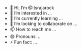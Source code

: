 - 👋 Hi, I’m @Itsrajarock
- 👀 I’m interested in ...
- 🌱 I’m currently learning ...
- 💞️ I’m looking to collaborate on ...
- 📫 How to reach me ...
- 😄 Pronouns: ...
- ⚡ Fun fact: ...

<!---
Itsrajarock/Itsrajarock is a ✨ special ✨ repository because its `README.md` (this file) appears on your GitHub profile.
You can click the Preview link to take a look at your changes.
--->
